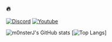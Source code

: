 ### 🔥

[![Discord](https://img.shields.io/badge/Discord-7289DA?style=for-the-badge&logo=discord&logoColor=white)](https://discord.gg/amwr)
[![Youtube](https://img.shields.io/badge/YouTube-FF0000?style=for-the-badge&logo=youtube&logoColor=white)](https://www.youtube.com/channel/UCR64CuO8U1UPMbgVp6M_MfA)

![m0nsterJ's GitHub stats](https://github-readme-stats.vercel.app/api?username=m0nsterJ&show_icons=true&theme=dracula&count_private=true)
[![Top Langs](https://github-readme-stats.vercel.app/api/top-langs/?username=m0nsterJ&count_private=true)]
